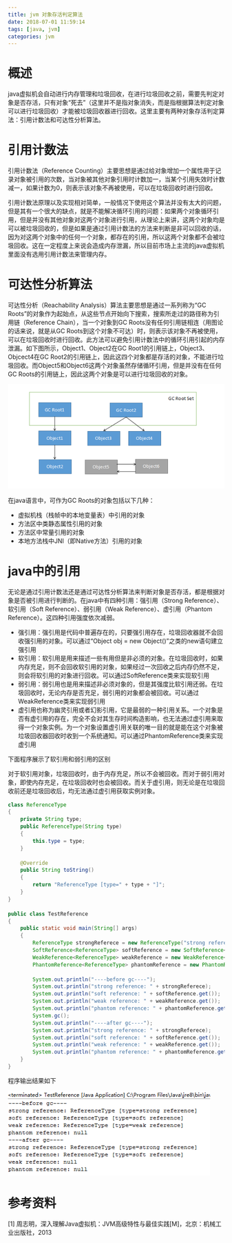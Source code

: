 ```yaml
---
title: jvm 对象存活判定算法
date: 2018-07-01 11:59:14
tags: [java, jvm]
categories: jvm
---
```


# 概述

java虚拟机会自动进行内存管理和垃圾回收，在进行垃圾回收之前，需要先判定对象是否存活，只有对象“死去”（这里并不是指对象消失，而是指根据算法判定对象可以进行垃圾回收）才能被垃圾回收器进行回收。这里主要有两种对象存活判定算法：引用计数法和可达性分析算法。

<!-- more -->

# 引用计数法

引用计数法（Reference Counting）主要思想是通过给对象增加一个属性用于记录对象被引用的次数，当对象被其他对象引用时计数加一，当某个引用失效时计数减一，如果计数为0，则表示该对象不再被使用，可以在垃圾回收时进行回收。

引用计数法原理以及实现相对简单，一般情况下使用这个算法并没有太大的问题，但是其有一个很大的缺点，就是不能解决循环引用的问题：如果两个对象循环引用，但是并没有其他对象对这两个对象进行引用，从理论上来讲，这两个对象均是可以被垃圾回收的，但是如果是通过引用计数法的方法来判断是非可以回收的话，因为对这两个对象中的任何一个对象，都存在的引用，所以这两个对象都不会被垃圾回收。这在一定程度上来说会造成内存泄漏，所以目前市场上主流的java虚拟机里面没有选用引用计数法来管理内存。

# 可达性分析算法

可达性分析（Reachability Analysis）算法主要思想是通过一系列称为“GC Roots”的对象作为起始点，从这些节点开始向下搜索，搜索所走过的路径称为引用链（Reference Chain），当一个对象到GC Roots没有任何引用链相连（用图论的话来说，就是从GC Roots到这个对象不可达）时，则表示该对象不再被使用，可以在垃圾回收时进行回收。此方法可以避免引用计数法中的循环引用引起的内存泄漏。如下图所示，Object1、Object2在GC Root1的引用链上，Object3、Objcect4在GC Root2的引用链上，因此这四个对象都是存活的对象，不能进行垃圾回收。而Object5和Object6这两个对象虽然存储循环引用，但是并没有在任何GC Roots的引用链上，因此这两个对象是可以进行垃圾回收的对象。

![可达性算法图解](/images/jvm/reachabilityAnalysis.png)

在java语言中，可作为GC Roots的对象包括以下几种：

* 虚拟机栈（栈帧中的本地变量表）中引用的对象
* 方法区中类静态属性引用的对象
* 方法区中常量引用的对象
* 本地方法栈中JNI（即Native方法）引用的对象

# java中的引用

无论是通过引用计数法还是通过可达性分析算法来判断对象是否存活，都是根据对象是否被引用进行判断的。在java中有四种引用：强引用（Strong Reference）、软引用（Soft Reference）、弱引用（Weak Reference）、虚引用（Phantom Reference）。这四种引用强度依次减弱。

* 强引用：强引用是代码中普遍存在的，只要强引用存在，垃圾回收器就不会回收强引用的对象。可以通过“Object obj = new Object()”之类的new语句建立强引用
* 软引用：软引用是用来描述一些有用但是非必须的对象。在垃圾回收时，如果内存充足，则不会回收软引用的对象，如果经过一次回收之后内存仍然不足，则会将软引用的对象进行回收。可以通过SoftReference类来实现软引用
* 弱引用：弱引用也是用来描述非必须对象的，但是其强度比软引用还弱。在垃圾回收时，无论内存是否充足，弱引用的对象都会被回收。可以通过WeakReference类来实现弱引用
* 虚引用也称为幽灵引用或者幻影引用，它是最弱的一种引用关系。一个对象是否有虚引用的存在，完全不会对其生存时间构造影响，也无法通过虚引用来取得一个对象实例。为一个对象设置虚引用关联的唯一目的就是能在这个对象被垃圾回收器回收时收到一个系统通知。可以通过PhantomReference类来实现虚引用

下面程序展示了软引用和弱引用的区别

对于软引用对象，垃圾回收时，由于内存充足，所以不会被回收。而对于弱引用对象，即使内存充足，在垃圾回收时也会被回收。而关于虚引用，则无论是在垃圾回收前还是垃圾回收后，均无法通过虚引用获取实例对象。

```java
class ReferenceType
{
    private String type;
    public ReferenceType(String type)
    {
        this.type = type;
    }
    
    @Override
    public String toString()
    {
        return "ReferenceType [type=" + type + "]";
    }
}

public class TestReference
{
    public static void main(String[] args)
    {
        ReferenceType strongReferece = new ReferenceType("strong reference");
        SoftReference<ReferenceType> softReference = new SoftReference<ReferenceType>(new ReferenceType("soft reference"));
        WeakReference<ReferenceType> weakReference = new WeakReference<ReferenceType>(new ReferenceType("weak reference"));
        PhantomReference<ReferenceType> phantomReference = new PhantomReference<ReferenceType>(new ReferenceType("phantom reference"), null);
        
        System.out.println("----before gc----");
        System.out.println("strong reference: " + strongReferece);
        System.out.println("soft reference: " + softReference.get());
        System.out.println("weak reference: " + weakReference.get());
        System.out.println("phantom reference: " + phantomReference.get());
        System.gc();
        System.out.println("----after gc----");
        System.out.println("strong reference: " + strongReferece);
        System.out.println("soft reference: " + softReference.get());
        System.out.println("weak reference: " + weakReference.get());
        System.out.println("phantom reference: " + phantomReference.get());
    }
}
```

程序输出结果如下

![引用例子输出结果](/images/jvm/referenceSampleOutput.png)

# 参考资料

[1] 周志明，深入理解Java虚拟机：JVM高级特性与最佳实践[M]，北京：机械工业出版社，2013